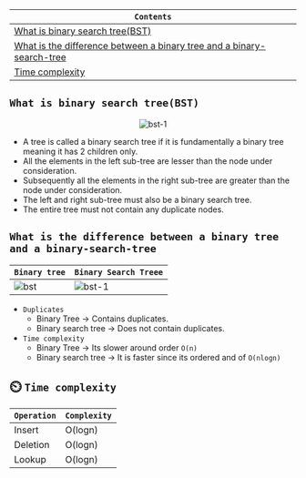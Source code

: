 <div align="center">
  
| `Contents` |
| ---------- |
| [What is binary search tree(BST)](https://github.com/devrath/studious-ds-adventure/blob/main/collection/Trees/BinaryTree/README.md#what-is-binary-search-treebst) |
| [What is the difference between a binary tree and a binary-search-tree](https://github.com/devrath/studious-ds-adventure/blob/main/collection/Trees/BinaryTree/README.md#what-is-the-difference-between-a-binary-tree-and-a-binary-search-tree) |
| [Time complexity](https://github.com/devrath/studious-ds-adventure/blob/main/collection/Trees/BinaryTree/README.md#%EF%B8%8F-time-complexity) |

</div>


## `What is binary search tree(BST)`

<div align="center">
  
![bst-1](https://github.com/devrath/studious-ds-adventure/assets/1456191/2aeab9ec-b11d-43f7-8ea6-c0ee55834d80)

</div>

* A tree is called a binary search tree if it is fundamentally a binary tree meaning it has 2 children only.
* All the elements in the left sub-tree are lesser than the node under consideration.
* Subsequently all the elements in the right sub-tree are greater than the node under consideration.
* The left and right sub-tree must also be a binary search tree.
* The entire tree must not contain any duplicate nodes.

## `What is the difference between a binary tree and a binary-search-tree`

| `Binary tree` | `Binary Search Treee` |
| ------------- | --------------------- |
| ![bst](https://github.com/devrath/studious-ds-adventure/assets/1456191/cb132f95-0031-4a49-9bea-0b1d9bf6a50b) | ![bst-1](https://github.com/devrath/studious-ds-adventure/assets/1456191/2aeab9ec-b11d-43f7-8ea6-c0ee55834d80) | 

* `Duplicates`
  *  Binary Tree -> Contains duplicates.
  *  Binary search tree -> Does not contain duplicates.
* `Time complexity`
  * Binary Tree -> Its slower around order `O(n)`
  * Binary search tree -> It is faster since its ordered and of `O(nlogn)`
 
## ⏲️ `Time complexity`  
| `Operation` | `Complexity` |
| ----------- | ------------ |
| Insert | O(logn) |
| Deletion | O(logn) |
| Lookup | O(logn) |
